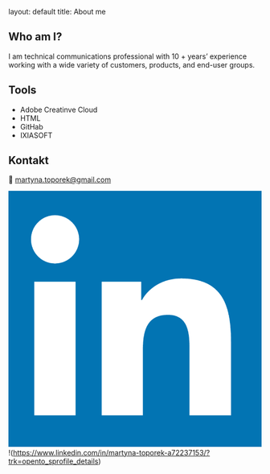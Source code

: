 layout: default
title: About me

## Who am I?
I am technical communications professional with 10 + years’ experience working with a wide variety of customers, products, and end-user groups. 

## Tools
- Adobe Creatinve Cloud
- HTML
- GitHab
- IXIASOFT

## Kontakt
📨 martyna.toporek@gmail.com

![LinkedIn](images/LinkedIn_logo.png) !(https://www.linkedin.com/in/martyna-toporek-a72237153/?trk=opento_sprofile_details)
